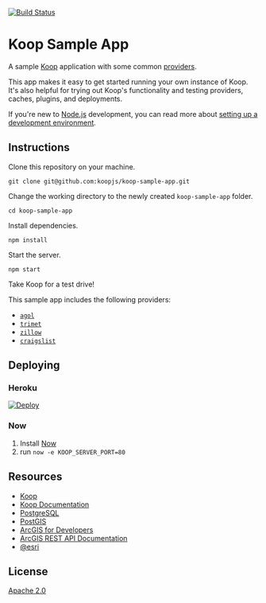 [![Build Status](https://travis-ci.org/koopjs/koop-sample-app.svg?branch=master)](https://travis-ci.org/koopjs/koop-sample-app)
# Koop Sample App

A sample [Koop](https://github.com/koopjs/koop) application with some common [providers](https://koopjs.github.io/docs/providers).

This app makes it easy to get started running your own instance of Koop. It's also helpful for trying out Koop's functionality and testing providers, caches, plugins, and deployments.

If you're new to [Node.js](https://nodejs.org/) development, you can read more about [setting up a development environment](https://koopjs.github.io/docs/setup).

## Instructions

Clone this repository on your machine.

```
git clone git@github.com:koopjs/koop-sample-app.git
```

Change the working directory to the newly created `koop-sample-app` folder.

```
cd koop-sample-app
```

Install dependencies.

```
npm install
```

Start the server.

```
npm start
```

Take Koop for a test drive!

This sample app includes the following providers:

* [`agol`](https://github.com/koopjs/koop-provider-agol)
* [`trimet`](https://github.com/koopjs/koop-provider-trimet)
* [`zillow`](https://github.com/koopjs/koop-provider-zillow)
* [`craigslist`](https://github.com/dmfenton/koop-provider-craigslist)

## Deploying

### Heroku
[![Deploy](https://www.herokucdn.com/deploy/button.svg)](https://heroku.com/deploy?template=https://github.com/koopjs/koop-sample-app)

### Now
1. Install [Now](https://zeit.co/now)
2. run `now -e KOOP_SERVER_PORT=80`

## Resources

* [Koop](https://github.com/koopjs/koop)
* [Koop Documentation](https://koopjs.github.io/docs)
* [PostgreSQL](http://www.postgresql.org/)
* [PostGIS](http://postgis.net/)
* [ArcGIS for Developers](http://developers.arcgis.com)
* [ArcGIS REST API Documentation](http://resources.arcgis.com/en/help/arcgis-rest-api/)
* [@esri](http://twitter.com/esri)

## License

[Apache 2.0](LICENSE)
